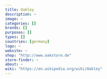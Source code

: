 ```yaml
---
title: Oakley
description: ~
image: ~
categories: []
brands: []
purposes: []
types: []
countries: [germany]
logo: ~
website: ~
shop: "http://www.oakstore.de"
store-finder: ~
about: ~
wiki: "https://en.wikipedia.org/wiki/Oakley"
---
```

